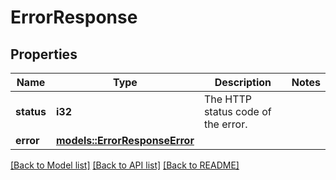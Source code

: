 # ErrorResponse

## Properties

Name | Type | Description | Notes
------------ | ------------- | ------------- | -------------
**status** | **i32** | The HTTP status code of the error. | 
**error** | [**models::ErrorResponseError**](ErrorResponse_error.md) |  | 

[[Back to Model list]](../README.md#documentation-for-models) [[Back to API list]](../README.md#documentation-for-api-endpoints) [[Back to README]](../README.md)


